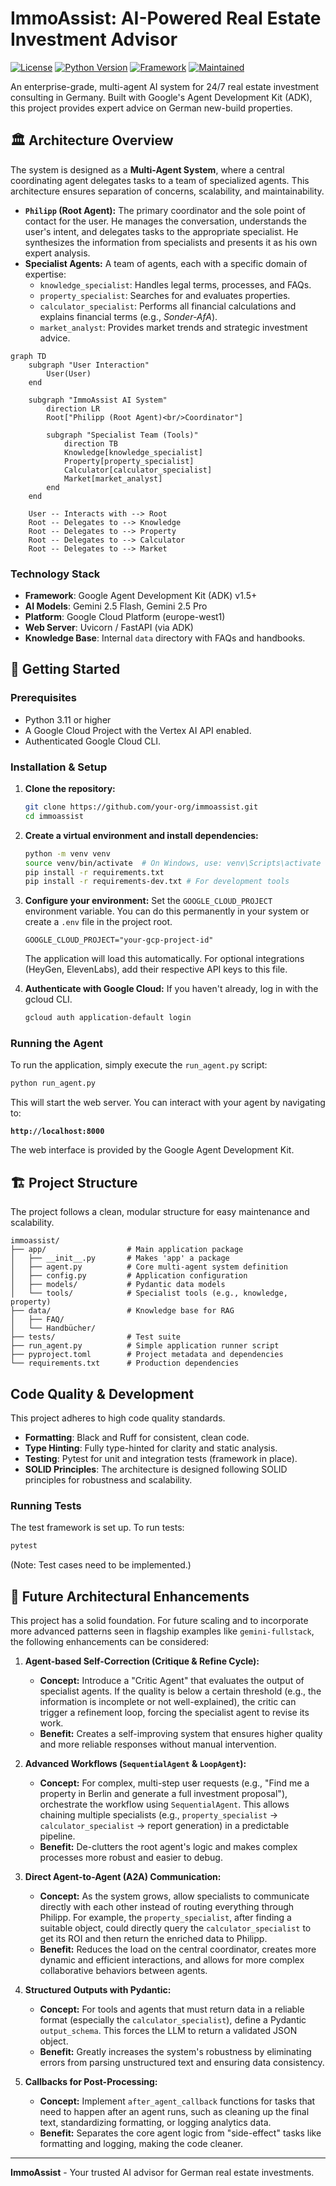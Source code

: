 # ImmoAssist: AI-Powered Real Estate Investment Advisor

[![License](https://img.shields.io/badge/License-Apache%202.0-blue.svg)](https://opensource.org/licenses/Apache-2.0)
[![Python Version](https://img.shields.io/badge/python-3.11+-blue.svg)](https://www.python.org/downloads/)
[![Framework](https://img.shields.io/badge/Google_ADK-1.5+-green.svg)](https://google.github.io/adk-docs/)
[![Maintained](https://img.shields.io/badge/Maintained-Yes-brightgreen.svg)](https://github.com/immoassist)

An enterprise-grade, multi-agent AI system for 24/7 real estate investment consulting in Germany. Built with Google's Agent Development Kit (ADK), this project provides expert advice on German new-build properties.

## 🏛️ Architecture Overview

The system is designed as a **Multi-Agent System**, where a central coordinating agent delegates tasks to a team of specialized agents. This architecture ensures separation of concerns, scalability, and maintainability.

- **`Philipp` (Root Agent):** The primary coordinator and the sole point of contact for the user. He manages the conversation, understands the user's intent, and delegates tasks to the appropriate specialist. He synthesizes the information from specialists and presents it as his own expert analysis.
- **Specialist Agents:** A team of agents, each with a specific domain of expertise:
  - `knowledge_specialist`: Handles legal terms, processes, and FAQs.
  - `property_specialist`: Searches for and evaluates properties.
  - `calculator_specialist`: Performs all financial calculations and explains financial terms (e.g., _Sonder-AfA_).
  - `market_analyst`: Provides market trends and strategic investment advice.

```mermaid
graph TD
    subgraph "User Interaction"
        User(User)
    end

    subgraph "ImmoAssist AI System"
        direction LR
        Root["Philipp (Root Agent)<br/>Coordinator"]

        subgraph "Specialist Team (Tools)"
            direction TB
            Knowledge[knowledge_specialist]
            Property[property_specialist]
            Calculator[calculator_specialist]
            Market[market_analyst]
        end
    end

    User -- Interacts with --> Root
    Root -- Delegates to --> Knowledge
    Root -- Delegates to --> Property
    Root -- Delegates to --> Calculator
    Root -- Delegates to --> Market
```

### Technology Stack

- **Framework**: Google Agent Development Kit (ADK) v1.5+
- **AI Models**: Gemini 2.5 Flash, Gemini 2.5 Pro
- **Platform**: Google Cloud Platform (europe-west1)
- **Web Server**: Uvicorn / FastAPI (via ADK)
- **Knowledge Base**: Internal `data` directory with FAQs and handbooks.

## 🚀 Getting Started

### Prerequisites

- Python 3.11 or higher
- A Google Cloud Project with the Vertex AI API enabled.
- Authenticated Google Cloud CLI.

### Installation & Setup

1.  **Clone the repository:**

    ```bash
    git clone https://github.com/your-org/immoassist.git
    cd immoassist
    ```

2.  **Create a virtual environment and install dependencies:**

    ```bash
    python -m venv venv
    source venv/bin/activate  # On Windows, use: venv\Scripts\activate
    pip install -r requirements.txt
    pip install -r requirements-dev.txt # For development tools
    ```

3.  **Configure your environment:**
    Set the `GOOGLE_CLOUD_PROJECT` environment variable. You can do this permanently in your system or create a `.env` file in the project root.

    ```
    GOOGLE_CLOUD_PROJECT="your-gcp-project-id"
    ```

    The application will load this automatically. For optional integrations (HeyGen, ElevenLabs), add their respective API keys to this file.

4.  **Authenticate with Google Cloud:**
    If you haven't already, log in with the gcloud CLI.
    ```bash
    gcloud auth application-default login
    ```

### Running the Agent

To run the application, simply execute the `run_agent.py` script:

```bash
python run_agent.py
```

This will start the web server. You can interact with your agent by navigating to:

**`http://localhost:8000`**

The web interface is provided by the Google Agent Development Kit.

## 🏗️ Project Structure

The project follows a clean, modular structure for easy maintenance and scalability.

```
immoassist/
├── app/                  # Main application package
│   ├── __init__.py       # Makes 'app' a package
│   ├── agent.py          # Core multi-agent system definition
│   ├── config.py         # Application configuration
│   ├── models/           # Pydantic data models
│   └── tools/            # Specialist tools (e.g., knowledge, property)
├── data/                 # Knowledge base for RAG
│   ├── FAQ/
│   └── Handbücher/
├── tests/                # Test suite
├── run_agent.py          # Simple application runner script
├── pyproject.toml        # Project metadata and dependencies
└── requirements.txt      # Production dependencies
```

## Code Quality & Development

This project adheres to high code quality standards.

- **Formatting**: Black and Ruff for consistent, clean code.
- **Type Hinting**: Fully type-hinted for clarity and static analysis.
- **Testing**: Pytest for unit and integration tests (framework in place).
- **SOLID Principles**: The architecture is designed following SOLID principles for robustness and scalability.

### Running Tests

The test framework is set up. To run tests:

```bash
pytest
```

(Note: Test cases need to be implemented.)

## 🌱 Future Architectural Enhancements

This project has a solid foundation. For future scaling and to incorporate more advanced patterns seen in flagship examples like `gemini-fullstack`, the following enhancements can be considered:

1.  **Agent-based Self-Correction (Critique & Refine Cycle):**

    - **Concept:** Introduce a "Critic Agent" that evaluates the output of specialist agents. If the quality is below a certain threshold (e.g., the information is incomplete or not well-explained), the critic can trigger a refinement loop, forcing the specialist agent to revise its work.
    - **Benefit:** Creates a self-improving system that ensures higher quality and more reliable responses without manual intervention.

2.  **Advanced Workflows (`SequentialAgent` & `LoopAgent`):**

    - **Concept:** For complex, multi-step user requests (e.g., "Find me a property in Berlin and generate a full investment proposal"), orchestrate the workflow using `SequentialAgent`. This allows chaining multiple specialists (e.g., `property_specialist` -> `calculator_specialist` -> report generation) in a predictable pipeline.
    - **Benefit:** De-clutters the root agent's logic and makes complex processes more robust and easier to debug.

3.  **Direct Agent-to-Agent (A2A) Communication:**

    - **Concept:** As the system grows, allow specialists to communicate directly with each other instead of routing everything through Philipp. For example, the `property_specialist`, after finding a suitable object, could directly query the `calculator_specialist` to get its ROI and then return the enriched data to Philipp.
    - **Benefit:** Reduces the load on the central coordinator, creates more dynamic and efficient interactions, and allows for more complex collaborative behaviors between agents.

4.  **Structured Outputs with Pydantic:**

    - **Concept:** For tools and agents that must return data in a reliable format (especially the `calculator_specialist`), define a Pydantic `output_schema`. This forces the LLM to return a validated JSON object.
    - **Benefit:** Greatly increases the system's robustness by eliminating errors from parsing unstructured text and ensuring data consistency.

5.  **Callbacks for Post-Processing:**
    - **Concept:** Implement `after_agent_callback` functions for tasks that need to happen after an agent runs, such as cleaning up the final text, standardizing formatting, or logging analytics data.
    - **Benefit:** Separates the core agent logic from "side-effect" tasks like formatting and logging, making the code cleaner.

---

**ImmoAssist** - Your trusted AI advisor for German real estate investments.
